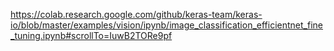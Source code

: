https://colab.research.google.com/github/keras-team/keras-io/blob/master/examples/vision/ipynb/image_classification_efficientnet_fine_tuning.ipynb#scrollTo=IuwB2TORe9pf
